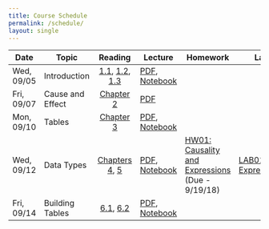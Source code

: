 ```yaml
---
title: Course Schedule
permalink: /schedule/
layout: single
---
```

| Date          | Topic                     | Reading             																																													| Lecture          | Homework	| Lab		|
| ------------- | ------------------------- | :---------------------------------------------------------------------------------------------------------------------------------------------------------------------------------------------------------------------------------------------------------------------------------------------------------------------------------------------------------------------------------------: | ---------------- | ---------- | ------------- |
| Wed, 09/05    | Introduction              | [1.1](https://umass-data-science.github.io/190fwebsite/textbook/01/1/intro/), [1.2](https://umass-data-science.github.io/190fwebsite/textbook/01/2/why-data-science/), [1.3](https://umass-data-science.github.io/190fwebsite/textbook/01/3/plotting-the-classics/)   													  	        | [PDF](https://umass-data-science.github.io/190fwebsite/lectures/Lecture01-Introduction.pdf), [Notebook](http://datahub.cs.umass.edu/hub/user-redirect/git-sync?repo=https://github.com/umass-data-science/materials-fa18&subPath=lec/lec01.ipynb)                     |            |		|
| Fri, 09/07    | Cause and Effect          | [Chapter 2](https://umass-data-science.github.io/190fwebsite/textbook/02/causality-and-experiments/)                    																		    															| [PDF](https://umass-data-science.github.io/190fwebsite/lectures/Lecture02-CauseandEffect.pdf)                 																			|            |		|
| Mon, 09/10    | Tables         	    | [Chapter 3](https://umass-data-science.github.io/190fwebsite/textbook/03/programming-in-python/)                   	 																	    															| [PDF](https://umass-data-science.github.io/190fwebsite/lectures/Lecture03-Tables.pdf), [Notebook](http://datahub.cs.umass.edu/hub/user-redirect/git-sync?repo=https://github.com/umass-data-science/materials-fa18&subPath=lec/lec03.ipynb)                 		|            |		|
| Wed, 09/12    | Data Types         	    | [Chapters 4](https://umass-data-science.github.io/190fwebsite/textbook/04/data-types/), [5](https://umass-data-science.github.io/190fwebsite/textbook/05/sequences/)                    										    															| [PDF](https://umass-data-science.github.io/190fwebsite/lectures/Lecture04-Expressions.pdf), [Notebook](http://datahub.cs.umass.edu/hub/user-redirect/git-sync?repo=https://github.com/umass-data-science/materials-fa18&subPath=lec/lec04.ipynb)                	|[HW01: Causality and Expressions](http://datahub.cs.umass.edu/hub/user-redirect/git-sync?repo=https://github.com/umass-data-science/materials-fa18&subPath=hw/hw01/hw01.ipynb)<br/>(Due - 9/19/18) | [LAB01: Expressions](http://datahub.cs.umass.edu/hub/user-redirect/git-sync?repo=https://github.com/umass-data-science/materials-fa18&subPath=lab/lab01/lab01.ipynb)           |
| Fri, 09/14    | Building Tables           | [6.1](https://umass-data-science.github.io/190fwebsite/textbook/06/1/sorting-rows/), [6.2](https://umass-data-science.github.io/190fwebsite/textbook/06/2/selecting-rows/)                    									    															| [PDF](https://umass-data-science.github.io/190fwebsite/lectures/Lecture05-BuildingTables.pdf), [Notebook](http://datahub.cs.umass.edu/hub/user-redirect/git-sync?repo=https://github.com/umass-data-science/materials-fa18&subPath=lec/lec05.ipynb)                 |            |		|

<!---

| Mon, 09/17    | Census         	    | [6.3](https://umass-data-science.github.io/190fwebsite/textbook/06/3/example-trends-in-the-population-of-the-united-states/), [6.4](https://umass-data-science.github.io/190fwebsite/textbook/06/4/example-gender-ratio-in-the-us-population/)                        															|                  |            |		|
| Wed, 09/19    | Charts                    | [7](https://umass-data-science.github.io/190fwebsite/textbook/07/visualization/), [7.1](https://umass-data-science.github.io/190fwebsite/textbook/07/1/visualizing-categorical-distributions/)                    						    															| 		   | 		| 		|
| Fri, 09/21    | Histograms         	    | [7.2](https://umass-data-science.github.io/190fwebsite/textbook/07/2/visualizing-numerical-distributions/), [7.3](https://umass-data-science.github.io/190fwebsite/textbook/07/3/overlaid-graphs/)                    						    															|                  |            | 		|
| Mon, 09/24    | Functions      	    | [8](https://umass-data-science.github.io/190fwebsite/textbook/08/functions-and-tables/), [8.1](https://umass-data-science.github.io/190fwebsite/textbook/08/1/applying-a-function-to-a-column/)                    																					|                  |            |		|
| Wed, 09/26    | Iteration         	    | [9](https://umass-data-science.github.io/190fwebsite/textbook/09/randomness/), [9.1](https://umass-data-science.github.io/190fwebsite/textbook/09/1/conditional-statements/), [9.2](https://umass-data-science.github.io/190fwebsite/textbook/09/2/iteration/), [9.3](https://umass-data-science.github.io/190fwebsite/textbook/09/3/simulation/)                    			|                  |            |		|
| Fri, 09/28    | Chance         	    | [9.4](https://umass-data-science.github.io/190fwebsite/textbook/09/4/monty-hall-problem/), [9.5](https://umass-data-science.github.io/190fwebsite/textbook/09/5/finding-probabilities/)                    																						|                  |            |		|
| Mon, 10/01    | Sampling         	    | [10.1](https://umass-data-science.github.io/190fwebsite/textbook/10/1/empirical-distributions/), [10.2](https://umass-data-science.github.io/190fwebsite/textbook/10/2/sampling-from-a-population/), [10.3](https://umass-data-science.github.io/190fwebsite/textbook/10/3/empirical-distribution-of-a-statistic/)									|                  |            |		|
| Wed, 10/03    | Models         	    | [10.3](https://umass-data-science.github.io/190fwebsite/textbook/10/3/empirical-distribution-of-a-statistic/), [11.1](https://umass-data-science.github.io/190fwebsite/textbook/11/1/assessing-models/)                    																				|                  |            |		|
| Fri, 10/05    | Comparing Distributions   | [11.1](https://umass-data-science.github.io/190fwebsite/textbook/11/1/assessing-models/), [11.2](https://umass-data-science.github.io/190fwebsite/textbook/11/2/multiple-categories/)                    																							|                  |            |		|
| Tue, 10/09    | Decisions and Uncertainty | [11.3](https://umass-data-science.github.io/190fwebsite/textbook/11/3/decisions-and-uncertainty/)                    																																	|                  |            |		|
| Wed, 10/10    | A/B Testing          	    | [12.1](https://umass-data-science.github.io/190fwebsite/textbook/12/1/ab-testing/), [12.2](https://umass-data-science.github.io/190fwebsite/textbook/12/2/deflategate/)                    																								|                  |            |		|
| Fri, 10/12    | Causality         	    | [12.3](https://umass-data-science.github.io/190fwebsite/textbook/12/3/causality/)                    																																			|                  |            |		|
| Mon, 10/15    | Examples         	    |                     																																													|                  |            |		|
| Wed, 10/25    | Midterm         	    |                     																																													|                  |            |		|
| Fri, 10/19    | Confidence Intervals      | [13](https://umass-data-science.github.io/190fwebsite/textbook/13/estimation/), [13.1](https://umass-data-science.github.io/190fwebsite/textbook/13/1/percentiles/), [13.2](https://umass-data-science.github.io/190fwebsite/textbook/13/2/bootstrap/)                    														|                  |            |		|
| Mon, 10/22    | Interpreting Confidence   | [13.3](https://umass-data-science.github.io/190fwebsite/textbook/13/3/confidence-intervals/), [13.4](https://umass-data-science.github.io/190fwebsite/textbook/13/4/using-confidence-intervals/)                    																					|                  |            |		|
| Wed, 10/24    | Center and Spread         | [14](https://umass-data-science.github.io/190fwebsite/textbook/14/why-the-mean-matters/), [14.1](https://umass-data-science.github.io/190fwebsite/textbook/14/1/properties-of-the-mean/), [14.2](https://umass-data-science.github.io/190fwebsite/textbook/14/2/variability/)                    												|                  |            |		|
| Fri, 10/26    | The Normal Distribution   | [14.3](https://umass-data-science.github.io/190fwebsite/textbook/14/3/sd-and-the-normal-curve/), [14.4](https://umass-data-science.github.io/190fwebsite/textbook/14/4/central-limit-theorem/)                    																					|                  |            |		|
| Mon, 10/29    | Sample Means              | [14.5](https://umass-data-science.github.io/190fwebsite/textbook/14/5/variability-of-the-sample-mean/)                    																																|                  |            |		|
| Wed, 10/31    | Designing Experiments     | [14.6](https://umass-data-science.github.io/190fwebsite/textbook/14/6/choosing-a-sample-size/)                    																																	|                  |            |		|
| Fri, 11/02    | Correlation         	    | [15](https://umass-data-science.github.io/190fwebsite/textbook/15/prediction/), [15.1](https://umass-data-science.github.io/190fwebsite/textbook/15/1/correlation/)                   																					 				|                  |            |		|
| Mon, 11/05    | Linear Regression         | [15.2](https://umass-data-science.github.io/190fwebsite/textbook/15/2/regression-line/)                   																										 								|                  |            |		|
| Wed, 11/07    | Least Squares             | [15.3](https://umass-data-science.github.io/190fwebsite/textbook/15/3/method-of-least-squares/), [15.4](https://umass-data-science.github.io/190fwebsite/textbook/15/4/least-squares-regression/)           																		        			|                  |            |		|
| Fri, 11/09    | Residuals         	    | [15.5](https://umass-data-science.github.io/190fwebsite/textbook/15/5/visual-diagnostics/), [15.6](https://umass-data-science.github.io/190fwebsite/textbook/15/6/numerical-diagnostics/)                																					    		|                  |            |		|
| Wed, 11/14    | Regression Inference      | [Chapter 16](https://umass-data-science.github.io/190fwebsite/textbook/16/inference-for-regression/)                 																										   							|                  |            |		|
| Fri, 11/16    | Privacy (tentative)       |                     																																													|                  |            |		|
| Mon, 11/26    | Classification            | [17](https://umass-data-science.github.io/190fwebsite/textbook/17/classification/), [17.1](https://umass-data-science.github.io/190fwebsite/textbook/17/1/nearest-neighbors/), [17.2](https://umass-data-science.github.io/190fwebsite/textbook/17/2/training-and-testing/), [17.3](https://umass-data-science.github.io/190fwebsite/textbook/17/3/rows-of-tables/)                    	|                  |            |		|
| Wed, 11/28    | Classifiers          	    | [17.4](https://umass-data-science.github.io/190fwebsite/textbook/17/4/implementing-the-classifier/)                   																														 			|                  |            |		|
| Fri, 11/30    | Decisions          	    | [Chapter 18](https://umass-data-science.github.io/190fwebsite/textbook/18/updating-predictions/)                    																																	|                  |            |		|
| Mon, 12/03    | Case Study: Health        |                     																																													|                  |            |		|
| Wed, 12/05    | Review          	    |                     																																													|                  |            |		|
| Fri, 12/07    | Conclusion          	    |                     																																													|                  |            |		|

-->
